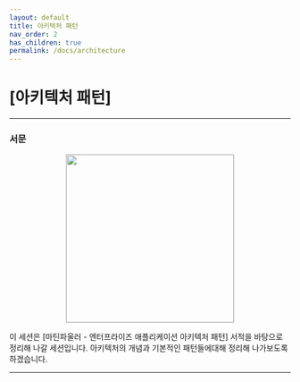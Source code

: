 ```yaml
---
layout: default
title: 아키텍처 패턴
nav_order: 2
has_children: true
permalink: /docs/architecture
---
```


# [아키텍처 패턴]

---
### 서문

<div style="text-align:center;">
<img src="https://taes-k.github.io/assets/images/architecture/book.jpg" style="height:300px; border:1px solid #d0d0d0;">
</div>

이 세션은 [마틴파울러 - 엔터프라이즈 애플리케이션 아키텍처 패턴] 서적을 바탕으로 정리해 나갈 세션입니다. 아키텍처의 개념과 기본적인 패턴들에대해 정리해 나가보도록 하겠습니다.

---

